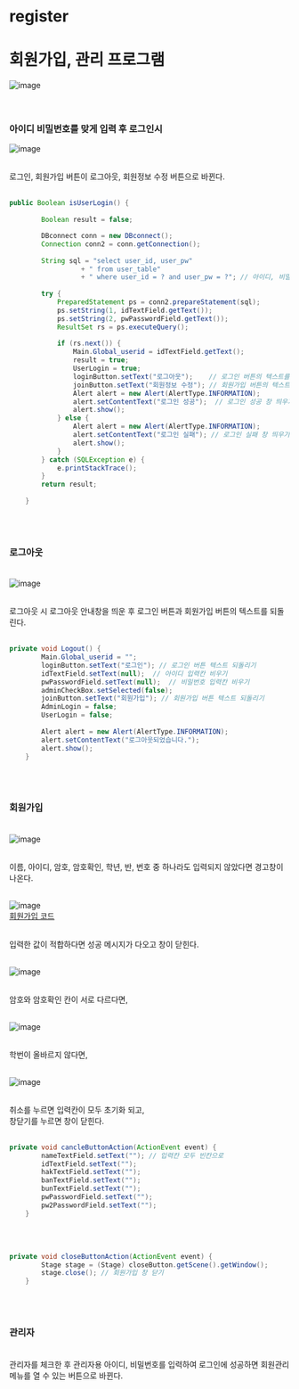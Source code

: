 # register
# 회원가입, 관리 프로그램
![image](https://github.com/gkstmdrb/register/assets/114748816/a78ce054-f743-4bd3-ba44-7f626e1a2990) <br><br><br>
### 아이디 비밀번호를 맞게 입력 후 로그인시
![image](https://github.com/gkstmdrb/register/assets/114748816/66d6cf9a-3833-47ba-9efb-e077ca0e01b6) <br><br>

로그인, 회원가입 버튼이 로그아웃, 회원정보 수정 버튼으로 바뀐다. <br><br>

``` java
public Boolean isUserLogin() {
		
		Boolean result = false;

		DBconnect conn = new DBconnect();
		Connection conn2 = conn.getConnection();
		
		String sql = "select user_id, user_pw"
				  + " from user_table"
				  + " where user_id = ? and user_pw = ?"; // 아이디, 비밀번호의 값이 테이블의 값과 일치한다면 user_id, user_pw 조회
		
		try {
			PreparedStatement ps = conn2.prepareStatement(sql);
			ps.setString(1, idTextField.getText());
			ps.setString(2, pwPasswordField.getText());
			ResultSet rs = ps.executeQuery();
			
			if (rs.next()) {
				Main.Global_userid = idTextField.getText();
				result = true;
				UserLogin = true;
				loginButton.setText("로그아웃");    // 로그인 버튼의 텍스트를 로그아웃으로 변경
				joinButton.setText("회원정보 수정"); // 회원가입 버튼의 텍스트를 회원정보 수정으로 변경
				Alert alert = new Alert(AlertType.INFORMATION);
				alert.setContentText("로그인 성공");  // 로그인 성공 창 띄우기
				alert.show();
			} else {
				Alert alert = new Alert(AlertType.INFORMATION);
				alert.setContentText("로그인 실패"); // 로그인 실패 창 띄우기
				alert.show();
			}
		} catch (SQLException e) {
			e.printStackTrace();
		}
		return result;
		
	}
```
<br><br>

### 로그아웃 <br><br>

![image](https://github.com/gkstmdrb/register/assets/114748816/23a70617-470d-40ff-b527-370e6f501cc0) <br><br>

로그아웃 시 로그아웃 안내창을 띄운 후 로그인 버튼과 회원가입 버튼의 텍스트를 되돌린다. <br><br>

``` java
private void Logout() {
		Main.Global_userid = "";
		loginButton.setText("로그인");	// 로그인 버튼 텍스트 되돌리기
		idTextField.setText(null);	// 아이디 입력칸 비우기
		pwPasswordField.setText(null);	// 비밀번호 입력칸 비우기
		adminCheckBox.setSelected(false);
		joinButton.setText("회원가입"); // 회원가입 버튼 텍스트 되돌리기
		AdminLogin = false;
		UserLogin = false;
			
		Alert alert = new Alert(AlertType.INFORMATION);
		alert.setContentText("로그아웃되었습니다.");
		alert.show();
	}
```
<br><br>

### 회원가입 <br><br>

![image](https://github.com/gkstmdrb/register/assets/114748816/86a833ac-5b38-4dd2-ae82-67429e10d553) <br><br>

이름, 아이디, 암호, 암호확인, 학년, 반, 번호 중 하나라도 입력되지 않았다면 경고창이 나온다. <br><br>

![image](https://github.com/gkstmdrb/register/assets/114748816/ebe407cd-7469-47c1-aec5-381264717a60) <br>
[회원가입 코드](https://github.com/gkstmdrb/register/blob/main/JoinController) <br><br>

입력한 값이 적합하다면 성공 메시지가 다오고 창이 닫힌다. <br><br>

![image](https://github.com/gkstmdrb/register/assets/114748816/40b97b05-23e4-45c0-a80f-b15c305308af) <br><br>

암호와 암호확인 칸이 서로 다르다면, <br><br>

![image](https://github.com/gkstmdrb/register/assets/114748816/f5deb675-ed2d-42ab-b2d4-2496f41e7f68) <br><br>

학번이 올바르지 않다면, <br><br>

![image](https://github.com/gkstmdrb/register/assets/114748816/934094c8-d73f-4857-b131-6fa9f9d2033e) <br><br>

취소를 누르면 입력칸이 모두 초기화 되고, <br>
창닫기를 누르면 창이 닫힌다. <br><br>

``` java
private void cancleButtonAction(ActionEvent event) {
		nameTextField.setText(""); // 입력칸 모두 빈칸으로
		idTextField.setText("");
		hakTextField.setText("");
		banTextField.setText("");
		bunTextField.setText("");
		pwPasswordField.setText("");
		pw2PasswordField.setText("");
	}
```
<br><br>

``` java
private void closeButtonAction(ActionEvent event) {
		Stage stage = (Stage) closeButton.getScene().getWindow();
		stage.close(); // 회원가입 창 닫기
	}
```
<br><br>

### 관리자 <br><br>

관리자를 체크한 후 관리자용 아이디, 비밀번호를 입력하여 로그인에 성공하면 회원관리 메뉴를 열 수 있는 버튼으로 바뀐다.
